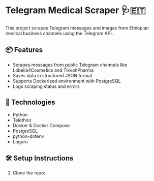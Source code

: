 # Telegram Medical Scraper 🩺🇪🇹

This project scrapes Telegram messages and images from Ethiopian medical business channels using the Telegram API.

## 📦 Features
- Scrapes messages from public Telegram channels like Lobelia4Cosmetics and TikvahPharma
- Saves data in structured JSON format
- Supports Dockerized environment with PostgreSQL
- Logs scraping status and errors

## 🔧 Technologies
- Python
- Telethon
- Docker & Docker Compose
- PostgreSQL
- python-dotenv
- Loguru

## 🛠️ Setup Instructions

1. Clone the repo:
